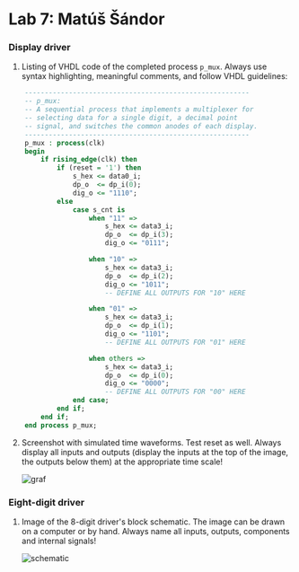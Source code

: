 # Lab 7: Matúš Šándor

### Display driver

1. Listing of VHDL code of the completed process `p_mux`. Always use syntax highlighting, meaningful comments, and follow VHDL guidelines:

```vhdl
    --------------------------------------------------------
    -- p_mux:
    -- A sequential process that implements a multiplexer for
    -- selecting data for a single digit, a decimal point 
    -- signal, and switches the common anodes of each display.
    --------------------------------------------------------
    p_mux : process(clk)
    begin
        if rising_edge(clk) then
            if (reset = '1') then
                s_hex <= data0_i;
                dp_o  <= dp_i(0);
                dig_o <= "1110";
            else
                case s_cnt is
                    when "11" =>
                        s_hex <= data3_i;
                        dp_o  <= dp_i(3);
                        dig_o <= "0111";

                    when "10" =>
                        s_hex <= data3_i;
                        dp_o  <= dp_i(2);
                        dig_o <= "1011";
                        -- DEFINE ALL OUTPUTS FOR "10" HERE

                    when "01" =>
                        s_hex <= data3_i;
                        dp_o  <= dp_i(1);
                        dig_o <= "1101";
                        -- DEFINE ALL OUTPUTS FOR "01" HERE

                    when others =>
                        s_hex <= data3_i;
                        dp_o  <= dp_i(0);
                        dig_o <= "0000";
                        -- DEFINE ALL OUTPUTS FOR "00" HERE
                end case;
            end if;
        end if;
    end process p_mux;
```

2. Screenshot with simulated time waveforms. Test reset as well. Always display all inputs and outputs (display the inputs at the top of the image, the outputs below them) at the appropriate time scale!

   ![graf]("/images/graf1.PNG")

### Eight-digit driver

1. Image of the 8-digit driver's block schematic. The image can be drawn on a computer or by hand. Always name all inputs, outputs, components and internal signals!

   ![schematic]("/images/8decimal.png")
